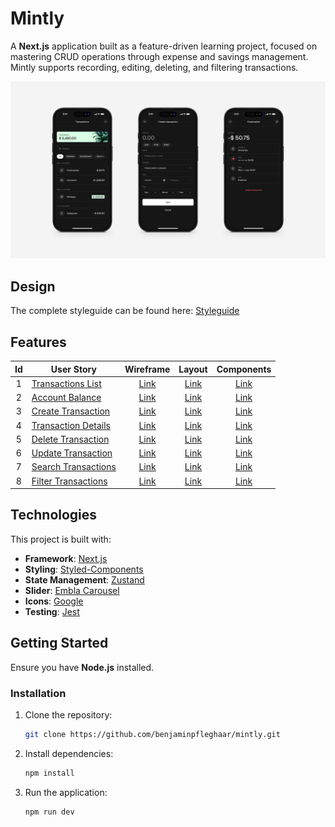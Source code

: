 # Mintly

A **Next.js** application built as a feature-driven learning project, focused on mastering CRUD operations through
expense and savings management. Mintly supports recording, editing, deleting, and filtering transactions.

![Mockup](./assets/mockup.jpg)

## Design

The complete styleguide can be found
here: [Styleguide](https://www.figma.com/design/DimQ0kYK6oqva5Zy1L4Hzv/Mintly-Styleguide?node-id=2062-350)

## Features

| Id | User Story                                                                |                           Wireframe                            |                           Layout                            |                           Components                            |
|:--:|---------------------------------------------------------------------------|:--------------------------------------------------------------:|:-----------------------------------------------------------:|:---------------------------------------------------------------:|
| 1  | [Transactions List](./assets/features/01_transactions-list/README.md)     |  [Link](./assets/features/01_transactions-list/wireframe.png)  |  [Link](./assets/features/01_transactions-list/layout.png)  |  [Link](./assets/features/01_transactions-list/components.png)  |
| 2  | [Account Balance](./assets/features/02_account-balance/README.md)         |   [Link](./assets/features/02_account-balance/wireframe.png)   |   [Link](./assets/features/02_account-balance/layout.png)   |   [Link](./assets/features/02_account-balance/components.png)   |
| 3  | [Create Transaction](./assets/features/03_create-transaction/README.md)   | [Link](./assets/features/03_create-transaction/wireframe.png)  | [Link](./assets/features/03_create-transaction/layout.png)  | [Link](./assets/features/03_create-transaction/components.png)  |
| 4  | [Transaction Details](./assets/features/04_transaction-details/README.md) | [Link](./assets/features/04_transaction-details/wireframe.png) | [Link](./assets/features/04_transaction-details/layout.png) | [Link](./assets/features/04_transaction-details/components.png) |
| 5  | [Delete Transaction](./assets/features/05_delete-transaction/README.md)   | [Link](./assets/features/05_delete-transaction/wireframe.png)  | [Link](./assets/features/05_delete-transaction/layout.png)  | [Link](./assets/features/05_delete-transaction/components.png)  |
| 6  | [Update Transaction](./assets/features/06_update-transaction/README.md)   | [Link](./assets/features/06_update-transaction/wireframe.png)  | [Link](./assets/features/06_update-transaction/layout.png)  | [Link](./assets/features/06_update-transaction/components.png)  |
| 7  | [Search Transactions](./assets/features/07_search-transactions/README.md) | [Link](./assets/features/07_search-transactions/wireframe.png) | [Link](./assets/features/07_search-transactions/layout.png) | [Link](./assets/features/07_search-transactions/components.png) |
| 8  | [Filter Transactions](./assets/features/08_filter-transactions/README.md) | [Link](./assets/features/08_filter-transactions/wireframe.png) | [Link](./assets/features/08_filter-transactions/layout.png) | [Link](./assets/features/08_filter-transactions/components.png) |

## Technologies

This project is built with:

- **Framework**: [Next.js](https://nextjs.org)
- **Styling**: [Styled-Components](https://styled-components.com/)
- **State Management**: [Zustand](https://zustand-demo.pmnd.rs/)
- **Slider**: [Embla Carousel](https://www.embla-carousel.com/)
- **Icons**: [Google](https://fonts.google.com/icons)
- **Testing**: [Jest](https://jestjs.io/)

## Getting Started

Ensure you have **Node.js** installed.

### Installation

1. Clone the repository:
   ```bash
   git clone https://github.com/benjaminpfleghaar/mintly.git
   ```

2. Install dependencies:
   ```bash
   npm install
   ```

3. Run the application:
   ```bash
   npm run dev
   ```